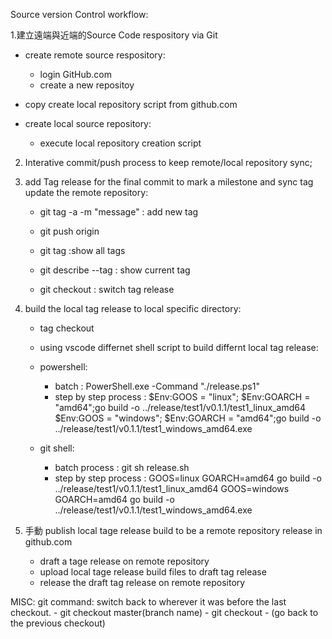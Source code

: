 
Source version Control workflow:

1.建立遠端與近端的Source Code respository via Git
 - create remote source respository:
    - login GitHub.com
    - create a new repositoy 

- copy create local repository  script from github.com

- create local source repository:
   - execute local repository creation script

2. Interative commit/push process to keep remote/local repository sync;

3. add Tag release for the final commit to mark a milestone and sync tag update the remote repository:
   
    - git tag -a <tag-name> -m "message" : add new tag
    - git push origin <tag-name>

    - git tag :show all tags
    - git describe --tag : show current tag        
    - git checkout <tag-name> : switch tag release

4. build the local tag release to local specific directory: 
    - tag checkout <tag-name>        
    - using vscode differnet shell script to build differnt local tag release:
     - powershell: 
        - batch : PowerShell.exe -Command  "./release.ps1"
        - step by step process :
         $Env:GOOS = "linux"; $Env:GOARCH = "amd64";go build -o ../release/test1/v0.1.1/test1_linux_amd64
         $Env:GOOS = "windows"; $Env:GOARCH = "amd64";go build -o ../release/test1/v0.1.1/test1_windows_amd64.exe

     - git shell: 
         - batch process : git sh release.sh
         - step by step process :
         GOOS=linux GOARCH=amd64 go build -o ../release/test1/v0.1.1/test1_linux_amd64
         GOOS=windows GOARCH=amd64 go build -o ../release/test1/v0.1.1/test1_windows_amd64.exe

 5. 手動 publish local tage release build to be a remote repository release in github.com
     - draft a tage release on remote repository
     - upload local tage release build files to draft tag release
     - release the draft tag release on remote repository     


MISC:
   git command: switch back to wherever it was before the last checkout.
    - git checkout master(branch name) 
    - git checkout -     (go back to the previous checkout)
